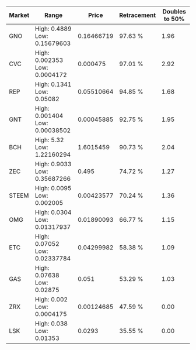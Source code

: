| Market | Range | Price| Retracement | Doubles to 50% |
| --- | --- | --- | --- | --- |
| GNO | High: 0.4889<br />Low: 0.15679603 | 0.16466719 | 97.63 % | 1.96 |
| CVC | High: 0.002353<br />Low: 0.0004172 | 0.000475 | 97.01 % | 2.92 |
| REP | High: 0.1341<br />Low: 0.05082 | 0.05510664 | 94.85 % | 1.68 |
| GNT | High: 0.001404<br />Low: 0.00038502 | 0.00045885 | 92.75 % | 1.95 |
| BCH | High: 5.32<br />Low: 1.22160294 | 1.6015459 | 90.73 % | 2.04 |
| ZEC | High: 0.9033<br />Low: 0.35687266 | 0.495 | 74.72 % | 1.27 |
| STEEM | High: 0.0095<br />Low: 0.002005 | 0.00423577 | 70.24 % | 1.36 |
| OMG | High: 0.0304<br />Low: 0.01317937 | 0.01890093 | 66.77 % | 1.15 |
| ETC | High: 0.07052<br />Low: 0.02337784 | 0.04299982 | 58.38 % | 1.09 |
| GAS | High: 0.07638<br />Low: 0.02875 | 0.051 | 53.29 % | 1.03 |
| ZRX | High: 0.002<br />Low: 0.0004175 | 0.00124685 | 47.59 % | 0.00 |
| LSK | High: 0.038<br />Low: 0.01353 | 0.0293 | 35.55 % | 0.00 |
